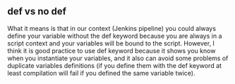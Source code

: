 ## def vs no def

What it means is that in our context (Jenkins pipeline) you could always define your variable without the def keyword because you are always in a script context and your variables will be bound to the script. However, I think it is good practice to use def keyword because it shows you know when you instantiate your variables, and it also can avoid some problems of duplicate variables definitions (if you define them with the def keyword at least compilation will fail if you defined the same variable twice).
